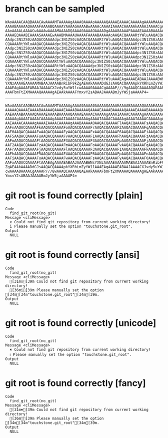# branch can be sampled

    WAoAAAACAAQBAAACAwAAAAMTAAAAAgAAAA0AAAAoAAAAAQAAAAEAAAACAAAAAgAAAAMAAAAD
    AAAABAAAAAQAAAAFAAAABQAAAAYAAAAGAAAABwAAAAcAAAAIAAAACAAAAAkAAAAJAAAACgAA
    AAoAAAALAAAACwAAAAwAAAAMAAAADQAAAA0AAAAOAAAADgAAAA8AAAAPAAAAEAAAABAAAAAR
    AAAAEQAAABIAAAASAAAAEwAAABMAAAAUAAAAFAAAABAAAAAoAAQACQAAAARtYWluAAQACQAA
    AAdpc3N1ZS0zAAQACQAAAAdpc3N1ZS0zAAQACQAAAARtYWluAAQACQAAAAdpc3N1ZS0zAAQA
    CQAAAARtYWluAAQACQAAAAdpc3N1ZS0zAAQACQAAAARtYWluAAQACQAAAARtYWluAAQACQAA
    AAdpc3N1ZS0zAAQACQAAAAdpc3N1ZS0zAAQACQAAAARtYWluAAQACQAAAARtYWluAAQACQAA
    AAdpc3N1ZS0zAAQACQAAAAdpc3N1ZS0zAAQACQAAAARtYWluAAQACQAAAAdpc3N1ZS0zAAQA
    CQAAAARtYWluAAQACQAAAAdpc3N1ZS0zAAQACQAAAARtYWluAAQACQAAAAdpc3N1ZS0zAAQA
    CQAAAARtYWluAAQACQAAAARtYWluAAQACQAAAAdpc3N1ZS0zAAQACQAAAARtYWluAAQACQAA
    AAdpc3N1ZS0zAAQACQAAAARtYWluAAQACQAAAAdpc3N1ZS0zAAQACQAAAAdpc3N1ZS0zAAQA
    CQAAAARtYWluAAQACQAAAAdpc3N1ZS0zAAQACQAAAARtYWluAAQACQAAAARtYWluAAQACQAA
    AAdpc3N1ZS0zAAQACQAAAAdpc3N1ZS0zAAQACQAAAARtYWluAAQACQAAAAdpc3N1ZS0zAAQA
    CQAAAARtYWluAAQACQAAAAdpc3N1ZS0zAAQACQAAAARtYWluAAAEAgAAAAEABAAJAAAABWNs
    YXNzAAAAEAAAAAMABAAJAAAABnRibF9kZgAEAAkAAAADdGJsAAQACQAAAApkYXRhLmZyYW1l
    AAAEAgAAAAEABAAJAAAACXJvdy5uYW1lcwAAAA0AAAACgAAAAP///9gAAAQCAAAAAQAEAAkA
    AAAFbmFtZXMAAAAQAAAAAgAEAAkAAAAFYmxvY2sABAAJAAAABmJyYW5jaAAAAP4=

---

    WAoAAAACAAQBAAACAwAAAAMTAAAAAgAAAA0AAAA0AAAAAQAAAAEAAAABAAAAAQAAAAEAAAAB
    AAAAAQAAAAEAAAABAAAAAQAAAAEAAAABAAAAAQAAAAEAAAABAAAAAQAAAAEAAAABAAAAAQAA
    AAEAAAABAAAAAQAAAAEAAAABAAAAAQAAAAEAAAACAAAAAgAAAAIAAAACAAAAAgAAAAIAAAAC
    AAAAAgAAAAIAAAACAAAAAgAAAAIAAAACAAAAAgAAAAIAAAACAAAAAgAAAAIAAAACAAAAAgAA
    AAIAAAACAAAAAgAAAAIAAAACAAAAAgAAABAAAAA0AAQACQAAAAFlAAQACQAAAAFsAAQACQAA
    AAFnAAQACQAAAAFkAAQACQAAAAFoAAQACQAAAAFrAAQACQAAAAF2AAQACQAAAAFqAAQACQAA
    AAF0AAQACQAAAAFwAAQACQAAAAFyAAQACQAAAAFxAAQACQAAAAF6AAQACQAAAAFiAAQACQAA
    AAF5AAQACQAAAAFuAAQACQAAAAFvAAQACQAAAAF1AAQACQAAAAFhAAQACQAAAAFzAAQACQAA
    AAFmAAQACQAAAAFtAAQACQAAAAF3AAQACQAAAAF4AAQACQAAAAFpAAQACQAAAAFjAAQACQAA
    AAF2AAQACQAAAAFzAAQACQAAAAFmAAQACQAAAAFoAAQACQAAAAFvAAQACQAAAAFqAAQACQAA
    AAFrAAQACQAAAAFjAAQACQAAAAFlAAQACQAAAAF3AAQACQAAAAF1AAQACQAAAAFkAAQACQAA
    AAFhAAQACQAAAAF5AAQACQAAAAF4AAQACQAAAAF6AAQACQAAAAFpAAQACQAAAAFnAAQACQAA
    AAFiAAQACQAAAAFuAAQACQAAAAFwAAQACQAAAAFsAAQACQAAAAFyAAQACQAAAAF0AAQACQAA
    AAFxAAQACQAAAAFtAAAEAgAAAAEABAAJAAAABWNsYXNzAAAAEAAAAAMABAAJAAAABnRibF9k
    ZgAEAAkAAAADdGJsAAQACQAAAApkYXRhLmZyYW1lAAAEAgAAAAEABAAJAAAACXJvdy5uYW1l
    cwAAAA0AAAACgAAAAP///8wAAAQCAAAAAQAEAAkAAAAFbmFtZXMAAAAQAAAAAgAEAAkAAAAF
    YmxvY2sABAAJAAAABmJyYW5jaAAAAP4=

# git root is found correctly [plain]

    Code
      find_git_root(no_git)
    Message <cliMessage>
      x Could not find git repository from current working directory!
      i Please manually set the option "touchstone.git_root".
    Output
      NULL

# git root is found correctly [ansi]

    Code
      find_git_root(no_git)
    Message <cliMessage>
      [31mx[39m Could not find git repository from current working directory!
      [36mi[39m Please manually set the option [34m[34m"touchstone.git_root"[34m[39m.
    Output
      NULL

# git root is found correctly [unicode]

    Code
      find_git_root(no_git)
    Message <cliMessage>
      ✖ Could not find git repository from current working directory!
      ℹ Please manually set the option "touchstone.git_root".
    Output
      NULL

# git root is found correctly [fancy]

    Code
      find_git_root(no_git)
    Message <cliMessage>
      [31m✖[39m Could not find git repository from current working directory!
      [36mℹ[39m Please manually set the option [34m[34m"touchstone.git_root"[34m[39m.
    Output
      NULL

